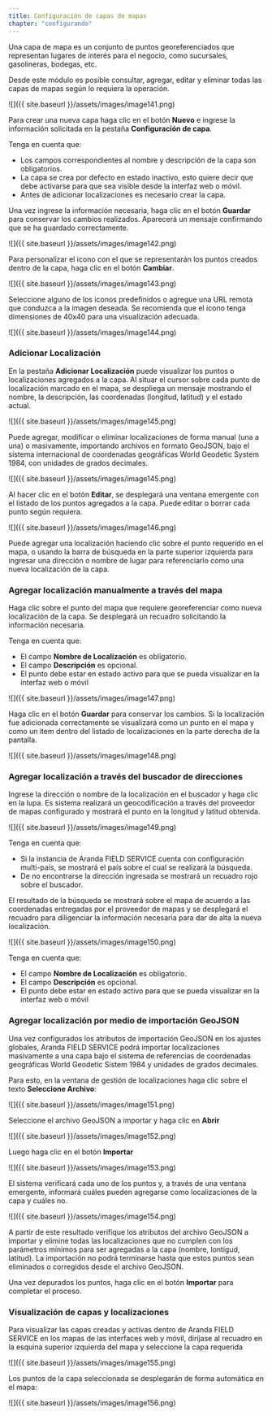 ```yaml
---
title: Configuración de capas de mapas
chapter: "configurando"
---
```


Una capa de mapa es un conjunto de puntos georeferenciados que representan lugares de interés para el negocio, como sucursales, gasolineras, bodegas, etc.

Desde este módulo es posible consultar, agregar, editar y eliminar todas las capas de mapas según lo requiera la operación.

![]({{ site.baseurl }}/assets/images/image141.png)


Para crear una nueva capa haga clic en el botón **Nuevo** e ingrese la información solicitada en la pestaña **Configuración de capa**.

Tenga en cuenta que:

*   Los campos correspondientes al nombre y descripción de la capa son obligatorios.
*   La capa se crea por defecto en estado inactivo, esto quiere decir que debe activarse para que sea visible desde la interfaz web o móvil.
*   Antes de adicionar localizaciones es necesario crear la capa.

Una vez ingrese la información necesaria, haga clic en el botón **Guardar** para conservar los cambios realizados. Aparecerá un mensaje confirmando que se ha guardado correctamente.

![]({{ site.baseurl }}/assets/images/image142.png)


Para personalizar el icono con el que se representarán los puntos creados dentro de la capa, haga clic en el botón **Cambiar**.


![]({{ site.baseurl }}/assets/images/image143.png)


Seleccione alguno de los iconos predefinidos o agregue una URL remota que conduzca a la imagen deseada. Se recomienda que el icono tenga dimensiones de 40x40 para una visualización adecuada.


![]({{ site.baseurl }}/assets/images/image144.png)


### **Adicionar Localización**

En la pestaña **Adicionar Localización** puede visualizar los puntos o localizaciones agregados a la capa. Al situar el cursor sobre cada punto de localización marcado en el mapa, se despliega un mensaje mostrando el nombre, la descripción, las coordenadas (longitud, latitud) y el estado actual.


![]({{ site.baseurl }}/assets/images/image145.png)


Puede agregar, modificar o eliminar localizaciones de forma manual (una a una) o masivamente, importando archivos en formato GeoJSON, bajo el sistema internacional de coordenadas geográficas World Geodetic System 1984, con unidades de grados decimales.

![]({{ site.baseurl }}/assets/images/image145.png)

Al hacer clic en el botón **Editar**, se desplegará una ventana emergente con el listado de los puntos agregados a la capa. Puede editar o borrar cada punto según requiera.

![]({{ site.baseurl }}/assets/images/image146.png)

Puede agregar una localización haciendo clic sobre el punto requerido en el mapa, o usando la barra de búsqueda en la parte superior izquierda para ingresar una dirección o nombre de lugar para referenciarlo como una nueva localización de la capa.

### **Agregar localización manualmente a través del mapa**

Haga clic sobre el punto del mapa que requiere georeferenciar como nueva localización de la capa. Se desplegará un recuadro solicitando la información necesaria.

Tenga en cuenta que:

*   El campo **Nombre de Localización** es obligatorio.
*   El campo **Descripción** es opcional.
*   El punto debe estar en estado activo para que se pueda visualizar en la interfaz web o móvil


![]({{ site.baseurl }}/assets/images/image147.png)


Haga clic en el botón **Guardar** para conservar los cambios. Si la localización fue adicionada correctamente se visualizará como un punto en el mapa y como un item dentro del listado de localizaciones en la parte derecha de la pantalla.


![]({{ site.baseurl }}/assets/images/image148.png)


### **Agregar localización a través del buscador de direcciones**

Ingrese la dirección o nombre de la localización en el buscador y haga clic en la lupa. Es sistema realizará un geocodificación a través del proveedor de mapas configurado y mostrará el punto en la longitud y latitud obtenida.

![]({{ site.baseurl }}/assets/images/image149.png)

Tenga en cuenta que:

*   Si la instancia de Aranda FIELD SERVICE cuenta con configuración multi-país, se mostrará el país sobre el cual se realizará la búsqueda.
*   De no encontrarse la dirección ingresada se mostrará un recuadro rojo sobre el buscador.

El resultado de la búsqueda se mostrará sobre el mapa de acuerdo a las coordenadas entregadas por el proveedor de mapas y se desplegará el recuadro para diligenciar la información necesaria para dar de alta la nueva localización.

![]({{ site.baseurl }}/assets/images/image150.png)

Tenga en cuenta que:

*   El campo **Nombre de Localización** es obligatorio.
*   El campo **Descripción** es opcional.
*   El punto debe estar en estado activo para que se pueda visualizar en la interfaz web o móvil

### **Agregar localización por medio de importación GeoJSON**

Una vez configurados los atributos de importación GeoJSON en los ajustes globales, Aranda FIELD SERVICE podrá importar localizaciones masivamente a una capa bajo el sistema de referencias de coordenadas geográficas World Geodetic Sistem 1984 y unidades de grados decimales.

Para esto, en la ventana de gestión de localizaciones haga clic sobre el texto **Seleccione Archivo**:

![]({{ site.baseurl }}/assets/images/image151.png)


Seleccione el archivo GeoJSON a importar y haga clic en **Abrir**

![]({{ site.baseurl }}/assets/images/image152.png)


Luego haga clic en el botón **Importar**

![]({{ site.baseurl }}/assets/images/image153.png)

El sistema verificará cada uno de los puntos y, a través de una ventana emergente, informará cuáles pueden agregarse como localizaciones de la capa y cuáles no.

![]({{ site.baseurl }}/assets/images/image154.png)


A partir de este resultado verifique los atributos del archivo GeoJSON a importar y elimine todas las localizaciones que no cumplen con los parámetros mínimos para ser agregadas a la capa (nombre, lontigud, latitud). La importación no podrá terminarse hasta que estos puntos sean eliminados o corregidos desde el archivo GeoJSON.

Una vez depurados los puntos, haga clic en el botón **Importar** para completar el proceso.

### **Visualización de capas y localizaciones** 

Para visualizar las capas creadas y activas dentro de Aranda FIELD SERVICE en los mapas de las interfaces web y móvil, diríjase al recuadro en la esquina superior izquierda del mapa y seleccione la capa requerida

![]({{ site.baseurl }}/assets/images/image155.png)

Los puntos de la capa seleccionada se desplegarán de forma automática en el mapa:

![]({{ site.baseurl }}/assets/images/image156.png)
